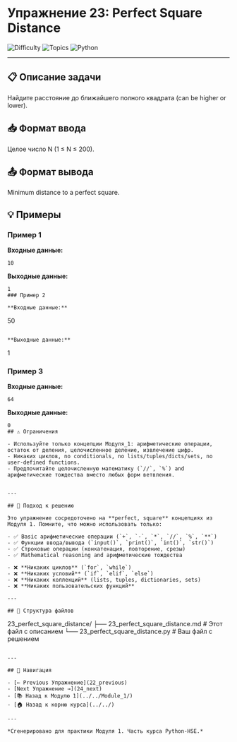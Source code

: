 # Упражнение 23: Perfect Square Distance

![Difficulty](https://img.shields.io/badge/Difficulty-Module%201-green)
![Topics](https://img.shields.io/badge/Topics-perfect%2C%20square-blue)
![Python](https://img.shields.io/badge/Python-Module%201%20Concepts-yellow)

---

## 📋 Описание задачи

Найдите расстояние до ближайшего полного квадрата (can be higher or lower).
## 📥 Формат ввода

Целое число N (1 ≤ N ≤ 200).
## 📤 Формат вывода

Minimum distance to a perfect square.
## 💡 Примеры

### Пример 1

**Входные данные:**
```
10
```

**Выходные данные:**
```
1
### Пример 2

**Входные данные:**
```
50
```

**Выходные данные:**
```
1
### Пример 3

**Входные данные:**
```
64
```

**Выходные данные:**
```
0
## ⚠️ Ограничения

- Используйте только концепции Модуля_1: арифметические операции, остаток от деления, целочисленное деление, извлечение цифр.
- Никаких циклов, no conditionals, no lists/tuples/dicts/sets, no user-defined functions.
- Предпочитайте целочисленную математику (`//`, `%`) and арифметические тождества вместо любых форм ветвления.


---

## 🎯 Подход к решению

Это упражнение сосредоточено на **perfect, square** концепциях из Модуля 1. Помните, что можно использовать только:

- ✅ Basic арифметические операции (`+`, `-`, `*`, `//`, `%`, `**`)
- ✅ Функции ввода/вывода (`input()`, `print()`, `int()`, `str()`)
- ✅ Строковые операции (конкатенация, повторение, срезы)
- ✅ Mathematical reasoning and арифметические тождества

- ❌ **Никаких циклов** (`for`, `while`)
- ❌ **Никаких условий** (`if`, `elif`, `else`)
- ❌ **Никаких коллекций** (lists, tuples, dictionaries, sets)
- ❌ **Никаких пользовательских функций**

---

## 📁 Структура файлов
```
23_perfect_square_distance/
├── 23_perfect_square_distance.md     # Этот файл с описанием
└── 23_perfect_square_distance.py     # Ваш файл с решением
```

---

## 🔗 Навигация

- [← Previous Упражнение](22_previous) 
- [Next Упражнение →](24_next)
- [📚 Назад к Модулю 1](../../Module_1/)
- [🏠 Назад к корню курса](../../)

---

*Сгенерировано для практики Модуля 1. Часть курса Python-HSE.*
